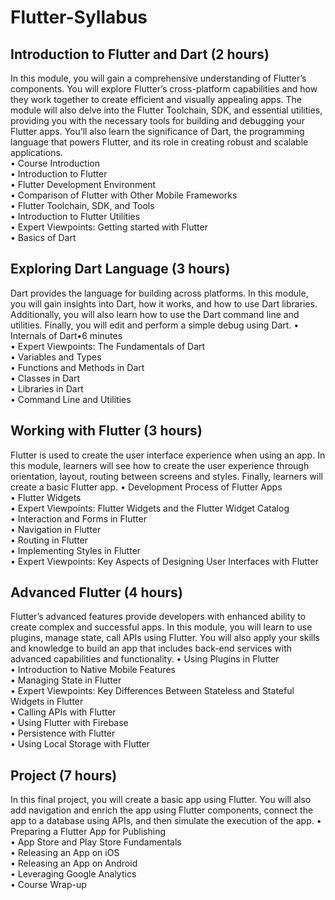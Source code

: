 # Flutter-Syllabus

## Introduction to Flutter and Dart (2 hours)
In this module, you will gain a comprehensive understanding of Flutter’s components. You will explore Flutter’s cross-platform capabilities and how they work together to create efficient and visually appealing apps. The module will also delve into the Flutter Toolchain, SDK, and essential utilities, providing you with the necessary tools for building and debugging your Flutter apps. You’ll also learn the significance of Dart, the programming language that powers Flutter, and its role in creating robust and scalable applications. <br>
  •	Course Introduction <br>
  •	Introduction to Flutter <br>
  •	Flutter Development Environment  <br>
  •	Comparison of Flutter with Other Mobile Frameworks  <br>
  •	Flutter Toolchain, SDK, and Tools  <br>
  •	Introduction to Flutter Utilities <br>
  •	Expert Viewpoints: Getting started with Flutter <br>
  •	Basics of Dart <br>

## Exploring Dart Language (3 hours)
Dart provides the language for building across platforms. In this module, you will gain insights into Dart, how it works, and how to use Dart libraries. Additionally, you will also learn how to use the Dart command line and utilities. Finally, you will edit and perform a simple debug using Dart.
  •	Internals of Dart•6 minutes <br>
  •	Expert Viewpoints: The Fundamentals of Dart<br>
  •	Variables and Types  <br>
  •	Functions and Methods in Dart  <br>
  •	Classes in Dart <br>
  •	Libraries in Dart  <br>
  •	Command Line and Utilities <br>

## Working with Flutter (3 hours)
Flutter is used to create the user interface experience when using an app. In this module, learners will see how to create the user experience through orientation, layout, routing between screens and styles. Finally, learners will create a basic Flutter app.
  •	Development Process of Flutter Apps <br>
  •	Flutter Widgets <br>
  •	Expert Viewpoints: Flutter Widgets and the Flutter Widget Catalog <br>
  •	Interaction and Forms in Flutter <br>
  •	Navigation in Flutter <br>
  •	Routing in Flutter <br>
  •	Implementing Styles in Flutter <br>
  •	Expert Viewpoints: Key Aspects of Designing User Interfaces with Flutter<br>

## Advanced Flutter (4 hours)
Flutter’s advanced features provide developers with enhanced ability to create complex and successful apps. In this module, you will learn to use plugins, manage state, call APIs using Flutter. You will also apply your skills and knowledge to build an app that includes back-end services with advanced capabilities and functionality.
  •	Using Plugins in Flutter <br>
  •	Introduction to Native Mobile Features  <br>
  •	Managing State in Flutter <br>
  •	Expert Viewpoints: Key Differences Between Stateless and Stateful Widgets in Flutter <br>
  •	Calling APIs with Flutter <br>
  •	Using Flutter with Firebase<br>
  •	Persistence with Flutter <br>
  •	Using Local Storage with Flutter<br>

## Project (7 hours)
In this final project, you will create a basic app using Flutter. You will also add navigation and enrich the app using Flutter components, connect the app to a database using APIs, and then simulate the execution of the app.
  •	Preparing a Flutter App for Publishing <br>
  •	App Store and Play Store Fundamentals <br>
  •	Releasing an App on iOS  <br>
  •	Releasing an App on Android  <br>
  •	Leveraging Google Analytics <br>
  •	Course Wrap-up<br>





